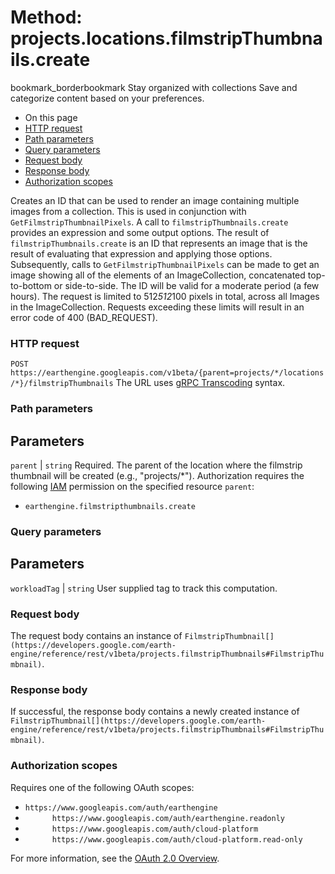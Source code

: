  
#  Method: projects.locations.filmstripThumbnails.create 
bookmark_borderbookmark Stay organized with collections  Save and categorize content based on your preferences. 
  * On this page
  * [HTTP request](https://developers.google.com/earth-engine/reference/rest/v1beta/projects.locations.filmstripThumbnails/create#http-request)
  * [Path parameters](https://developers.google.com/earth-engine/reference/rest/v1beta/projects.locations.filmstripThumbnails/create#path-parameters)
  * [Query parameters](https://developers.google.com/earth-engine/reference/rest/v1beta/projects.locations.filmstripThumbnails/create#query-parameters)
  * [Request body](https://developers.google.com/earth-engine/reference/rest/v1beta/projects.locations.filmstripThumbnails/create#request-body)
  * [Response body](https://developers.google.com/earth-engine/reference/rest/v1beta/projects.locations.filmstripThumbnails/create#response-body)
  * [Authorization scopes](https://developers.google.com/earth-engine/reference/rest/v1beta/projects.locations.filmstripThumbnails/create#authorization-scopes)


Creates an ID that can be used to render an image containing multiple images from a collection.
This is used in conjunction with `GetFilmstripThumbnailPixels`. A call to `filmstripThumbnails.create` provides an expression and some output options. The result of `filmstripThumbnails.create` is an ID that represents an image that is the result of evaluating that expression and applying those options. Subsequently, calls to `GetFilmstripThumbnailPixels` can be made to get an image showing all of the elements of an ImageCollection, concatenated top-to-bottom or side-to-side. The ID will be valid for a moderate period (a few hours).
The request is limited to 512*512*100 pixels in total, across all Images in the ImageCollection. Requests exceeding these limits will result in an error code of 400 (BAD_REQUEST).
### HTTP request
`POST https://earthengine.googleapis.com/v1beta/{parent=projects/*/locations/*}/filmstripThumbnails`
The URL uses [gRPC Transcoding](https://google.aip.dev/127) syntax.
### Path parameters
Parameters  
---  
`parent` |  `string` Required. The parent of the location where the filmstrip thumbnail will be created (e.g., "projects/*"). Authorization requires the following [IAM](https://cloud.google.com/iam/docs/) permission on the specified resource `parent`:
  * `earthengine.filmstripthumbnails.create`

  
### Query parameters
Parameters  
---  
`workloadTag` |  `string` User supplied tag to track this computation.  
### Request body
The request body contains an instance of `FilmstripThumbnail[](https://developers.google.com/earth-engine/reference/rest/v1beta/projects.filmstripThumbnails#FilmstripThumbnail)`.
### Response body
If successful, the response body contains a newly created instance of `FilmstripThumbnail[](https://developers.google.com/earth-engine/reference/rest/v1beta/projects.filmstripThumbnails#FilmstripThumbnail)`.
### Authorization scopes
Requires one of the following OAuth scopes:
  * `https://www.googleapis.com/auth/earthengine`
  * `      https://www.googleapis.com/auth/earthengine.readonly`
  * `      https://www.googleapis.com/auth/cloud-platform`
  * `      https://www.googleapis.com/auth/cloud-platform.read-only`


For more information, see the [OAuth 2.0 Overview](https://developers.google.com/identity/protocols/OAuth2).
